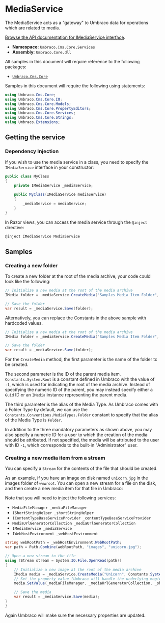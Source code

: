 # MediaService

The MediaService acts as a "gateway" to Umbraco data for operations which are related to media.

[Browse the API documentation for IMediaService interface](https://apidocs.umbraco.com/v10/csharp/api/Umbraco.Cms.Core.Services.IMediaService.html).

* **Namespace:** `Umbraco.Cms.Core.Services`
* **Assembly:** `Umbraco.Core.dll`

All samples in this document will require reference to the following packages:

* [`Umbraco.Cms.Core`](https://www.nuget.org/packages/Umbraco.Cms.Core/)

Samples in this document will require the following using statements:

```csharp
using Umbraco.Cms.Core;
using Umbraco.Cms.Core.IO;
using Umbraco.Cms.Core.Models;
using Umbraco.Cms.Core.PropertyEditors;
using Umbraco.Cms.Core.Services;
using Umbraco.Cms.Core.Strings;
using Umbraco.Extensions;
```

## Getting the service

### Dependency Injection

If you wish to use the media service in a class, you need to specify the `IMediaService` interface in your constructor:

```csharp
public class MyClass
{
    private IMediaService _mediaService;
    
    public MyClass(IMediaService mediaService)
    {
        _mediaService = mediaService;
    }
}
```

In Razor views, you can access the media service through the `@inject` directive:

```csharp
@inject IMediaService MediaService
```

## Samples

### Creating a new folder

To create a new folder at the root of the media archive, your code could look like the following:

```csharp
// Initialize a new media at the root of the media archive
IMedia folder = _mediaService.CreateMedia("Samples Media Item Folder", Constants.System.Root, Constants.Conventions.MediaTypes.Folder);

// Save the folder
var result = _mediaService.Save(folder);
```

Alternatively, you can replace the Constants in the above sample with hardcoded values.

```csharp
// Initialize a new media at the root of the media archive
IMedia folder = _mediaService.CreateMedia("Samples Media Item Folder", -1, "Folder");

// Save the folder
var result = _mediaService.Save(folder);
```

For the `CreateMedia` method, the first parameter is the name of the folder to be created.

The second parameter is the ID of the parent media item. `Constants.System.Root` is a constant defined in Umbraco with the value of `-1`, which is used for indicating the root of the media archive. Instead of specifying the numeric ID of the parent, you may instead specify either a `Guid` ID or an `IMedia` instance representing the parent media.

The third parameter is the alias of the Media Type. As Umbraco comes with a Folder Type by default, we can use the `Constants.Conventions.MediaTypes.Folder` constant to specify that the alias of the Media Type is `Folder`.

In addition to the three mandatory parameters as shown above, you may also specify a numeric ID for a user to which the creation of the media should be attributed. If not specified, the media will be attributed to the user with ID `-1`, which corresponds to the built-in "Administrator" user.

### Creating a new media item from a stream

You can specify a `Stream` for the contents of the file that should be created.

As an example, if you have an image on disk named `unicorn.jpg` in the images folder of `wwwroot`. You can open a new stream for a file on the disk, and then create a new media item for that file in Umbraco:

Note that you will need to inject the following services:

* `MediaFileManager _mediaFileManager`
* `IShortStringHelper _shortStringHelper`
* `IContentTypeBaseServiceProvider _contentTypeBaseServiceProvider`
* `MediaUrlGeneratorCollection _mediaUrlGeneratorCollection`
* `IMediaService _mediaService`
* `IWebHostEnvironment _webHostEnvironment`

```csharp
string webRootPath = _webHostEnvironment.WebRootPath;
var path = Path.Combine(webRootPath, "images", "unicorn.jpg");

// Open a new stream to the file
using (Stream stream = System.IO.File.OpenRead(path))
{
    // Initialize a new image at the root of the media archive
    IMedia media = _mediaService.CreateMedia("Unicorn", Constants.System.Root, Constants.Conventions.MediaTypes.Image);
    // Set the property value (Umbraco will handle the underlying magic)
    media.SetValue(_mediaFileManager, _mediaUrlGeneratorCollection, _shortStringHelper, _contentTypeBaseServiceProvider, Constants.Conventions.Media.File, "unicorn.jpg", stream);

    // Save the media
    var result = _mediaService.Save(media);
}
}
```

Again Umbraco will make sure the necessary properties are updated.
